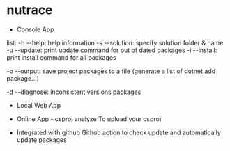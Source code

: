 # nutrace

- Console App

list:
-h --help: help information
-s --solution: specify solution folder & name
-u --update: print update command for out of dated packages
-i --install: print install command for all packages


-o --output: save project packages to a file (generate a list of dotnet add package...)


-d --diagnose: inconsistent versions packages




- Local Web App


- Online App - csproj analyze
To upload your csproj

- Integrated with github
Github action to check update and automatically update packages


